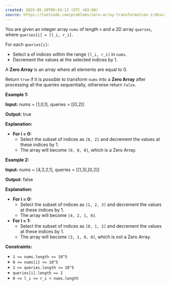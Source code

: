 ```yaml
---
created: 2025-05-20T09:43:13 (UTC +03:00)
source: https://leetcode.com/problems/zero-array-transformation-i/description/?envType=daily-question&envId=2025-05-20
---
```

You are given an integer array `nums` of length `n` and a 2D array `queries`, where `queries[i] = [l_i, r_i]`.

For each `queries[i]`:

-   Select a of indices within the range `[l_i, r_i]` in `nums`.
-   Decrement the values at the selected indices by 1.

A **Zero Array** is an array where all elements are equal to 0.

Return `true` if it is _possible_ to transform `nums` into a **Zero Array** after processing all the queries sequentially, otherwise return `false`.


**Example 1:**

**Input:** nums = \[1,0,1\], queries = \[\[0,2\]\]

**Output:** true

**Explanation:**

-   **For i = 0:**
    -   Select the subset of indices as `[0, 2]` and decrement the values at these indices by 1.
    -   The array will become `[0, 0, 0]`, which is a Zero Array.


**Example 2:**

**Input:** nums = \[4,3,2,1\], queries = \[\[1,3\],\[0,2\]\]

**Output:** false

**Explanation:**

-   **For i = 0:**
    -   Select the subset of indices as `[1, 2, 3]` and decrement the values at these indices by 1.
    -   The array will become `[4, 2, 1, 0]`.
-   **For i = 1:**
    -   Select the subset of indices as `[0, 1, 2]` and decrement the values at these indices by 1.
    -   The array will become `[3, 1, 0, 0]`, which is not a Zero Array.


**Constraints:**

-   `1 <= nums.length <= 10^5`
-   `0 <= nums[i] <= 10^5`
-   `1 <= queries.length <= 10^5`
-   `queries[i].length == 2`
-   `0 <= l_i <= r_i < nums.length`
